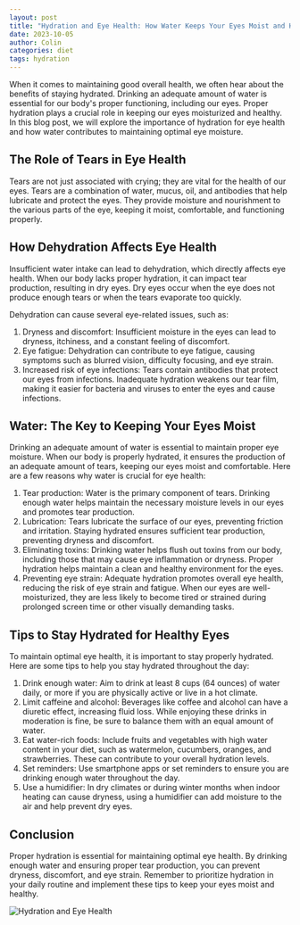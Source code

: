 ```yaml
---
layout: post
title: "Hydration and Eye Health: How Water Keeps Your Eyes Moist and Healthy"
date: 2023-10-05
author: Colin
categories: diet
tags: hydration
---
```


When it comes to maintaining good overall health, we often hear about the benefits of staying hydrated. Drinking an adequate amount of water is essential for our body's proper functioning, including our eyes. Proper hydration plays a crucial role in keeping our eyes moisturized and healthy. In this blog post, we will explore the importance of hydration for eye health and how water contributes to maintaining optimal eye moisture.

## The Role of Tears in Eye Health

Tears are not just associated with crying; they are vital for the health of our eyes. Tears are a combination of water, mucus, oil, and antibodies that help lubricate and protect the eyes. They provide moisture and nourishment to the various parts of the eye, keeping it moist, comfortable, and functioning properly.

## How Dehydration Affects Eye Health

Insufficient water intake can lead to dehydration, which directly affects eye health. When our body lacks proper hydration, it can impact tear production, resulting in dry eyes. Dry eyes occur when the eye does not produce enough tears or when the tears evaporate too quickly.

Dehydration can cause several eye-related issues, such as:

1. Dryness and discomfort: Insufficient moisture in the eyes can lead to dryness, itchiness, and a constant feeling of discomfort.
2. Eye fatigue: Dehydration can contribute to eye fatigue, causing symptoms such as blurred vision, difficulty focusing, and eye strain.
3. Increased risk of eye infections: Tears contain antibodies that protect our eyes from infections. Inadequate hydration weakens our tear film, making it easier for bacteria and viruses to enter the eyes and cause infections.

## Water: The Key to Keeping Your Eyes Moist

Drinking an adequate amount of water is essential to maintain proper eye moisture. When our body is properly hydrated, it ensures the production of an adequate amount of tears, keeping our eyes moist and comfortable. Here are a few reasons why water is crucial for eye health:

1. Tear production: Water is the primary component of tears. Drinking enough water helps maintain the necessary moisture levels in our eyes and promotes tear production.
2. Lubrication: Tears lubricate the surface of our eyes, preventing friction and irritation. Staying hydrated ensures sufficient tear production, preventing dryness and discomfort.
3. Eliminating toxins: Drinking water helps flush out toxins from our body, including those that may cause eye inflammation or dryness. Proper hydration helps maintain a clean and healthy environment for the eyes.
4. Preventing eye strain: Adequate hydration promotes overall eye health, reducing the risk of eye strain and fatigue. When our eyes are well-moisturized, they are less likely to become tired or strained during prolonged screen time or other visually demanding tasks.

## Tips to Stay Hydrated for Healthy Eyes

To maintain optimal eye health, it is important to stay properly hydrated. Here are some tips to help you stay hydrated throughout the day:

1. Drink enough water: Aim to drink at least 8 cups (64 ounces) of water daily, or more if you are physically active or live in a hot climate.
2. Limit caffeine and alcohol: Beverages like coffee and alcohol can have a diuretic effect, increasing fluid loss. While enjoying these drinks in moderation is fine, be sure to balance them with an equal amount of water.
3. Eat water-rich foods: Include fruits and vegetables with high water content in your diet, such as watermelon, cucumbers, oranges, and strawberries. These can contribute to your overall hydration levels.
4. Set reminders: Use smartphone apps or set reminders to ensure you are drinking enough water throughout the day.
5. Use a humidifier: In dry climates or during winter months when indoor heating can cause dryness, using a humidifier can add moisture to the air and help prevent dry eyes.

## Conclusion

Proper hydration is essential for maintaining optimal eye health. By drinking enough water and ensuring proper tear production, you can prevent dryness, discomfort, and eye strain. Remember to prioritize hydration in your daily routine and implement these tips to keep your eyes moist and healthy.

![Hydration and Eye Health](https://source.unsplash.com/1600x900/?water,eye,hydration)